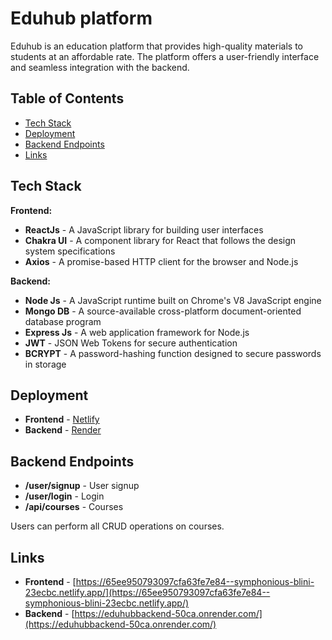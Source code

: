 # Eduhub platform

Eduhub is an education platform that provides high-quality materials to students at an affordable rate. The platform offers a user-friendly interface and seamless integration with the backend.

## Table of Contents

- [Tech Stack](#tech-stack)
- [Deployment](#deployment)
- [Backend Endpoints](#backend-endpoints)
- [Links](#links)

## Tech Stack

**Frontend:**

- **ReactJs** - A JavaScript library for building user interfaces
- **Chakra UI** - A component library for React that follows the design system specifications
- **Axios** - A promise-based HTTP client for the browser and Node.js

**Backend:**

- **Node Js** - A JavaScript runtime built on Chrome's V8 JavaScript engine
- **Mongo DB** - A source-available cross-platform document-oriented database program
- **Express Js** - A web application framework for Node.js
- **JWT** - JSON Web Tokens for secure authentication
- **BCRYPT** - A password-hashing function designed to secure passwords in storage

## Deployment

- **Frontend** - [Netlify](https://www.netlify.com/)
- **Backend** - [Render](https://render.com/)

## Backend Endpoints

- **/user/signup** - User signup
- **/user/login** - Login
- **/api/courses** - Courses

Users can perform all CRUD operations on courses.

## Links

- **Frontend** - [https://65ee950793097cfa63fe7e84--symphonious-blini-23ecbc.netlify.app/](https://65ee950793097cfa63fe7e84--symphonious-blini-23ecbc.netlify.app/)
- **Backend** - [https://eduhubbackend-50ca.onrender.com/](https://eduhubbackend-50ca.onrender.com/)
